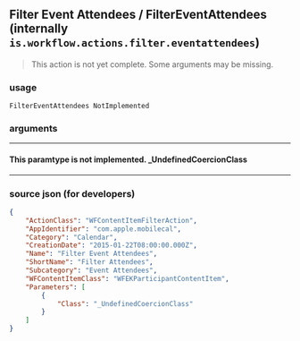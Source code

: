 
## Filter Event Attendees / FilterEventAttendees (internally `is.workflow.actions.filter.eventattendees`)

> This action is not yet complete. Some arguments may be missing.



### usage
```
FilterEventAttendees NotImplemented
```

### arguments

---

#### This paramtype is not implemented. _UndefinedCoercionClass

---

### source json (for developers)

```json
{
	"ActionClass": "WFContentItemFilterAction",
	"AppIdentifier": "com.apple.mobilecal",
	"Category": "Calendar",
	"CreationDate": "2015-01-22T08:00:00.000Z",
	"Name": "Filter Event Attendees",
	"ShortName": "Filter Attendees",
	"Subcategory": "Event Attendees",
	"WFContentItemClass": "WFEKParticipantContentItem",
	"Parameters": [
		{
			"Class": "_UndefinedCoercionClass"
		}
	]
}
```
